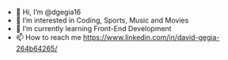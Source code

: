 - 👋 Hi, I’m @dgegia16
- 👀 I’m interested in Coding, Sports, Music and Movies
- 🌱 I’m currently learning Front-End Development
- 📫 How to reach me https://www.linkedin.com/in/david-gegia-264b64265/


